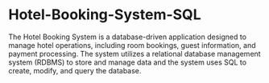 # Hotel-Booking-System-SQL
The Hotel Booking System is a database-driven application designed to manage hotel operations, including room bookings, guest information, and payment processing. The system utilizes a relational database management system (RDBMS) to store and manage data and the system uses SQL to create, modify, and query the database.
